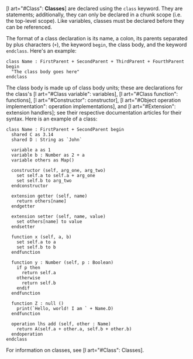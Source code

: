 [l art="#Class": **Classes**] are declared using the `class` keyword. They are statements; additionally, they can only be declared in a chunk scope (i.e. the top-level scope). Like variables, classes must be declared before they can be referenced.

The format of a class declaration is its name, a colon, its parents separated by plus characters (`+`), the keyword `begin`, the class body, and the keyword `endclass`. Here's an example:

```nanoscript
class Name : FirstParent + SecondParent + ThirdParent + FourthParent begin
  "The class body goes here"
endclass
```

The class body is made up of class body units; these are declarations for the class's [l art="#Class variable": variables], [l art="#Class function": functions], [l art="#Constructor": constructor], [l art="#Object operation implementation": operation implementations], and [l art="#Extension": extension handlers]; see their respective documentation articles for their syntax. Here is an example of a class:

```nanoscript
class Name : FirstParent + SecondParent begin
  shared C as 3.14
  shared D : String as `John`

  variable a as 1
  variable b : Number as 2 + a
  variable others as Map()

  constructor (self, arg_one, arg_two)
    set self.a to self.a + arg_one
    set self.b to arg_two
  endconstructor

  extension getter (self, name)
    return others[name]
  endgetter

  extension setter (self, name, value)
    set others[name] to value
  endsetter

  function x (self, a, b)
    set self.a to a
    set self.b to b
  endfunction

  function y : Number (self, p : Boolean)
    if p then
      return self.a
    otherwise
      return self.b
    endif
  endfunction

  function Z : null ()
    print(`Hello, world! I am ` + Name.D)
  endfunction

  operation lhs add (self, other : Name)
    return A(self.a + other.a, self.b + other.b)
  endoperation
endclass
```

For information on classes, see [l art="#Class": Classes].
